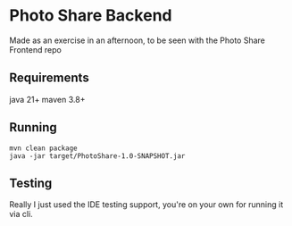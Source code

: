 # Photo Share Backend

Made as an exercise in an afternoon, to be seen with the Photo Share Frontend repo

## Requirements
java 21+
maven 3.8+

## Running
```
mvn clean package
java -jar target/PhotoShare-1.0-SNAPSHOT.jar
```

## Testing

Really I just used the IDE testing support, you're on your own for running it via cli.
